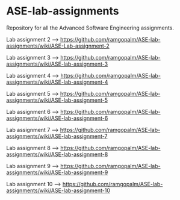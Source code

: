 # ASE-lab-assignments
Repository for all the Advanced Software Engineering assignments.

Lab assignment 2 --> https://github.com/ramgopalm/ASE-lab-assignments/wiki/ASE-Lab-assignment-2

Lab assignment 3 --> https://github.com/ramgopalm/ASE-lab-assignments/wiki/ASE-lab-assignment-3

Lab assignment 4 --> https://github.com/ramgopalm/ASE-lab-assignments/wiki/ASE-lab-assignment-4

Lab assignment 5 --> https://github.com/ramgopalm/ASE-lab-assignments/wiki/ASE-lab-assignment-5

Lab assignment 6 --> https://github.com/ramgopalm/ASE-lab-assignments/wiki/ASE-lab-assignment-6

Lab assignment 7 --> https://github.com/ramgopalm/ASE-lab-assignments/wiki/ASE-lab-assignment-7

Lab assignment 8 --> https://github.com/ramgopalm/ASE-lab-assignments/wiki/ASE-lab-assignment-8

Lab assignment 9 --> https://github.com/ramgopalm/ASE-lab-assignments/wiki/ASE-lab-assignment-9

Lab assignment 10 --> https://github.com/ramgopalm/ASE-lab-assignments/wiki/ASE-lab-assignment-10
